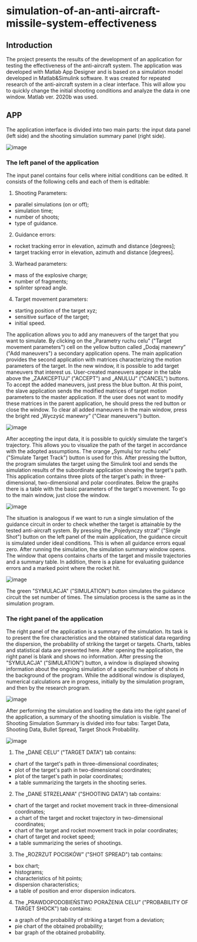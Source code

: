 # simulation-of-an-anti-aircraft-missile-system-effectiveness

## Introduction 
The project presents the results of the development of an application for testing the effectiveness of the anti-aircraft system. The application was developed with Matlab App Designer and is based on a simulation model developed in Matlab&Simulink software. It was created for repeated research of the anti-aircraft system in a clear interface. This will allow you to quickly change the initial shooting conditions and analyze the data in one window. Matlab ver. 2020b was used.

## APP
The application interface is divided into two main parts: the input data panel (left side) and the shooting simulation summary panel (right side).

![image](https://user-images.githubusercontent.com/118617819/211039679-f7e7d5a2-b485-488e-81d7-562e9830672f.png)

### The left panel of the application
The input panel contains four cells where initial conditions can be edited. It consists of the following cells and each of them is editable:
1) Shooting Parameters:
- parallel simulations (on or off);
- simulation time;
- number of shoots;
- type of guidance.
2) Guidance errors:
- rocket tracking error in elevation, azimuth and distance [degrees];
- target tracking error in elevation, azimuth and distance [degrees].
3) Warhead parameters:
- mass of the explosive charge;
- number of fragments;
- splinter spread angle.
4) Target movement parameters:
- starting position of the target xyz;
- sensitive surface of the target;
- initial speed.

The application allows you to add any maneuvers of the target that you want to simulate. By clicking on the „Parametry ruchu celu” ("Target movement parameters") cell on the yellow button called „Dodaj manewry” ("Add maneuvers") a secondary application opens. The main application provides the second application with matrices characterizing the motion parameters of the target. In the new window, it is possible to add target maneuvers that interest us. User-created maneuvers appear in the table above the „ZAAKCEPTUJ” ("ACCEPT") and „ANULUJ” ("CANCEL") buttons. To accept the added maneuvers, just press the blue button. At this point, the slave application sends the modified matrices of target motion parameters to the master application. If the user does not want to modify these matrices in the parent application, he should press the red button or close the window. To clear all added maneuvers in the main window, press the bright red „Wyczyść manewry” ("Clear maneuvers") button.

![image](https://user-images.githubusercontent.com/118617819/211040965-44513099-4c73-4bbe-9bf8-aef086649a85.png)

After accepting the input data, it is possible to quickly simulate the target's trajectory. This allows you to visualize the path of the target in accordance with the adopted assumptions. The orange „Symuluj tor ruchu celu” ("Simulate Target Track") button is used for this. After pressing the button, the program simulates the target using the Simulink tool and sends the simulation results of the subordinate application showing the target's path. This application contains three plots of the target's path: in three-dimensional, two-dimensional and polar coordinates. Below the graphs there is a table with the basic parameters of the target's movement. To go to the main window, just close the window.

![image](https://user-images.githubusercontent.com/118617819/211041616-1ffacce2-76c8-4efb-9478-d2382cb1c78f.png)

The situation is analogous if we want to run a single simulation of the guidance circuit in order to check whether the target is attainable by the tested anti-aircraft system. By pressing the „Pojedynczy strzał” ("Single Shot") button on the left panel of the main application, the guidance circuit is simulated under ideal conditions. This is when all guidance errors equal zero. After running the simulation, the simulation summary window opens. The window that opens contains charts of the target and missile trajectories and a summary table. In addition, there is a plane for evaluating guidance errors and a marked point where the rocket hit.

![image](https://user-images.githubusercontent.com/118617819/211041646-f11279a0-229a-4ac7-af41-2355c9d1ab73.png)

The green "SYMULACJA" ("SIMULATION") button simulates the guidance circuit the set number of times. The simulation process is the same as in the simulation program.
### The right panel of the application
The right panel of the application is a summary of the simulation. Its task is to present the fire characteristics and the obtained statistical data regarding the dispersion, the probability of striking the target or targets. Charts, tables and statistical data are presented here.
After opening the application, the right panel is blank and shows no information. After pressing the "SYMULACJA" ("SIMULATION") button, a window is displayed showing information about the ongoing simulation of a specific number of shots in the background of the program. While the additional window is displayed, numerical calculations are in progress, initially by the simulation program, and then by the research program.

![image](https://user-images.githubusercontent.com/118617819/211042176-6c2cd1c9-e60b-4e54-88b2-4a26ed6721e2.png)

After performing the simulation and loading the data into the right panel of the application, a summary of the shooting simulation is visible. The Shooting Simulation Summary is divided into four tabs: Target Data, Shooting Data, Bullet Spread, Target Shock Probability.

![image](https://user-images.githubusercontent.com/118617819/211042285-c2e82819-62b6-4260-a884-c99c58d7cb68.png)

1) The „DANE CELU” ("TARGET DATA") tab contains:
- chart of the target's path in three-dimensional coordinates;
- plot of the target's path in two-dimensional coordinates;
- plot of the target's path in polar coordinates;
- a table summarizing the targets in the shooting series.
2) The „DANE STRZELANIA” ("SHOOTING DATA") tab contains:
- chart of the target and rocket movement track in three-dimensional coordinates;
- a chart of the target and rocket trajectory in two-dimensional coordinates;
- chart of the target and rocket movement track in polar coordinates;
- chart of target and rocket speed;
- a table summarizing the series of shootings.
3) The „ROZRZUT POCISKÓW” ("SHOT SPREAD") tab contains:
- box chart;
- histograms;
- characteristics of hit points;
- dispersion characteristics;
- a table of position and error dispersion indicators.
4) The „PRAWDOPODOBIEŃSTWO PORAŻENIA CELU” ("PROBABILITY OF TARGET SHOCK") tab contains:
- a graph of the probability of striking a target from a deviation;
- pie chart of the obtained probability;
- bar graph of the obtained probability.
